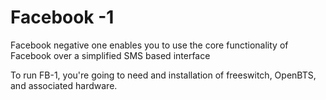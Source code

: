 Facebook -1
==========

Facebook negative one enables you to use the core functionality of Facebook over a simplified SMS based interface

To run FB-1, you're going to need and installation of freeswitch, OpenBTS, and associated hardware.
